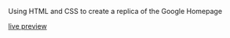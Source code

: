 Using HTML and CSS to create a replica of the Google Homepage 

[live preview](https://ramira4.github.io/google-homepage-replica/)
